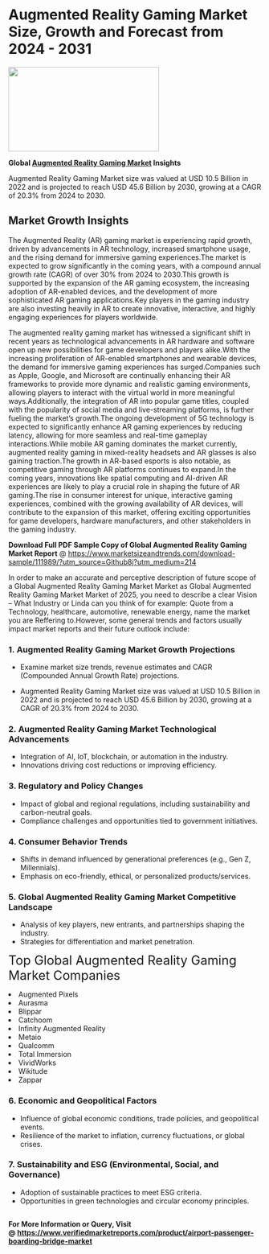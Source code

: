 <H1>Augmented Reality Gaming Market Size, Growth and Forecast from 2024 - 2031</H1><img class="aligncenter size-medium wp-image-584254" src="https://thirdeyenews.in/wp-content/uploads/2024/09/Global-Market-Research-300x168.jpeg" alt="" width="300" height="168" /><p><strong>Global&nbsp;<a href="https://www.marketsizeandtrends.com/download-sample/111989/?utm_source=Github8j?utm_medium=214">Augmented Reality Gaming Market</a> Insights</strong></p><p>Augmented Reality Gaming Market size was valued at USD 10.5 Billion in 2022 and is projected to reach USD 45.6 Billion by 2030, growing at a CAGR of 20.3% from 2024 to 2030.</p><p><h2>Market Growth Insights</h2> <p>The Augmented Reality (AR) gaming market is experiencing rapid growth, driven by advancements in AR technology, increased smartphone usage, and the rising demand for immersive gaming experiences.The market is expected to grow significantly in the coming years, with a compound annual growth rate (CAGR) of over 30% from 2024 to 2030.This growth is supported by the expansion of the AR gaming ecosystem, the increasing adoption of AR-enabled devices, and the development of more sophisticated AR gaming applications.Key players in the gaming industry are also investing heavily in AR to create innovative, interactive, and highly engaging experiences for players worldwide.</p> <p>The augmented reality gaming market has witnessed a significant shift in recent years as technological advancements in AR hardware and software open up new possibilities for game developers and players alike.With the increasing proliferation of AR-enabled smartphones and wearable devices, the demand for immersive gaming experiences has surged.Companies such as Apple, Google, and Microsoft are continually enhancing their AR frameworks to provide more dynamic and realistic gaming environments, allowing players to interact with the virtual world in more meaningful ways.Additionally, the integration of AR into popular game titles, coupled with the popularity of social media and live-streaming platforms, is further fueling the market’s growth.The ongoing development of 5G technology is expected to significantly enhance AR gaming experiences by reducing latency, allowing for more seamless and real-time gameplay interactions.While mobile AR gaming dominates the market currently, augmented reality gaming in mixed-reality headsets and AR glasses is also gaining traction.The growth in AR-based esports is also notable, as competitive gaming through AR platforms continues to expand.In the coming years, innovations like spatial computing and AI-driven AR experiences are likely to play a crucial role in shaping the future of AR gaming.The rise in consumer interest for unique, interactive gaming experiences, combined with the growing availability of AR devices, will contribute to the expansion of this market, offering exciting opportunities for game developers, hardware manufacturers, and other stakeholders in the gaming industry.</p> <p><span class=""><strong>Download Full PDF Sample Copy of Global Augmented Reality Gaming Market Report</strong> @ <a href="https://www.marketsizeandtrends.com/download-sample/111989/?utm_source=Github8j?utm_medium=214" target="_blank">https://www.marketsizeandtrends.com/download-sample/111989/?utm_source=Github8j?utm_medium=214</a></span></p><p>In order to make an accurate and perceptive description of future scope of a Global&nbsp;Augmented Reality Gaming Market Market as Global&nbsp;Augmented Reality Gaming Market Market of 2025, you need to describe a clear Vision &ndash; What Industry or Linda can you think of for example: Quote from a Technology, healthcare, automotive, renewable energy, name the market you are Reffering to.However, some general trends and factors usually impact market reports and their future outlook include:</p><h3>1.&nbsp;<strong>Augmented Reality Gaming Market Growth Projections</strong></h3><ul><li>Examine market size trends, revenue estimates and CAGR (Compounded Annual Growth Rate) projections.</li><li><p>Augmented Reality Gaming Market size was valued at USD 10.5 Billion in 2022 and is projected to reach USD 45.6 Billion by 2030, growing at a CAGR of 20.3% from 2024 to 2030.</p></li></ul><h3>2.&nbsp;<strong>Augmented Reality Gaming Market Technological Advancements</strong></h3><ul><li>Integration of AI, IoT, blockchain, or automation in the industry.</li><li>Innovations driving cost reductions or improving efficiency.</li></ul><h3>3.&nbsp;<strong>Regulatory and Policy Changes</strong></h3><ul><li>Impact of global and regional regulations, including sustainability and carbon-neutral goals.</li><li>Compliance challenges and opportunities tied to government initiatives.</li></ul><h3>4.&nbsp;<strong>Consumer Behavior Trends</strong></h3><ul><li>Shifts in demand influenced by generational preferences (e.g., Gen Z, Millennials).</li><li>Emphasis on eco-friendly, ethical, or personalized products/services.</li></ul><h3>5.&nbsp;<strong>Global Augmented Reality Gaming Market Competitive Landscape</strong></h3><ul><li>Analysis of key players, new entrants, and partnerships shaping the industry.</li><li>Strategies for differentiation and market penetration.</li></ul><p data-pm-slice="1 1 []"><span style="color: inherit; font-family: inherit; font-size: 25px;">Top Global Augmented Reality Gaming Market Companies</span></p><div class="" data-test-id=""><p><li>Augmented Pixels</li><li> Aurasma</li><li> Blippar</li><li> Catchoom</li><li> Infinity Augmented Reality</li><li> Metaio</li><li> Qualcomm</li><li> Total Immersion</li><li> VividWorks</li><li> Wikitude</li><li> Zappar</li></p></div><h3>6.&nbsp;<strong>Economic and Geopolitical Factors</strong></h3><ul><li>Influence of global economic conditions, trade policies, and geopolitical events.</li><li>Resilience of the market to inflation, currency fluctuations, or global crises.</li></ul><h3>7.&nbsp;<strong>Sustainability and ESG (Environmental, Social, and Governance)</strong></h3><ul><li>Adoption of sustainable practices to meet ESG criteria.</li><li>Opportunities in green technologies and circular economy principles.</li></ul><h2><strong style="font-size: 14px;">For More Information or Query, Visit @&nbsp;</strong><a style="background-color: #ffffff; font-size: 14px;" href="https://www.marketsizeandtrends.com/report/augmented-reality-gaming-market/" target="_blank">https://www.verifiedmarketreports.com/product/airport-passenger-boarding-bridge-market</a></h2>